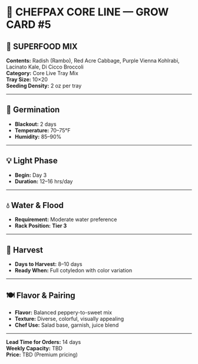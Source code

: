 # 🥗 CHEFPAX CORE LINE — GROW CARD #5
## 🥬 SUPERFOOD MIX

**Contents:** Radish (Rambo), Red Acre Cabbage, Purple Vienna Kohlrabi, Lacinato Kale, Di Cicco Broccoli  
**Category:** Core Live Tray Mix  
**Tray Size:** 10×20  
**Seeding Density:** 2 oz per tray

---

## 🌱 Germination

- **Blackout:** 2 days
- **Temperature:** 70–75°F
- **Humidity:** 85–90%

---

## 💡 Light Phase

- **Begin:** Day 3
- **Duration:** 12–16 hrs/day

---

## 💧 Water & Flood

- **Requirement:** Moderate water preference
- **Rack Position:** **Tier 3**

---

## 🌿 Harvest

- **Days to Harvest:** 8–10 days
- **Ready When:** Full cotyledon with color variation

---

## 🍽️ Flavor & Pairing

- **Flavor:** Balanced peppery-to-sweet mix
- **Texture:** Diverse, colorful, visually appealing
- **Chef Use:** Salad base, garnish, juice blend

---

**Lead Time for Orders:** 14 days  
**Weekly Capacity:** TBD  
**Price:** TBD (Premium pricing)

